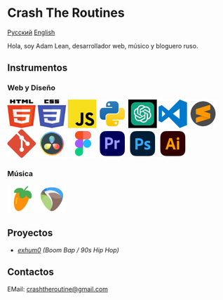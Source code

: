 # Crash The Routines

[Русский](README_Ru.md) [English](README.md)

Hola, soy Adam Lean, desarrollador web, músico y bloguero ruso.

## Instrumentos

### Web y Diseño

<img src="./svg/html5.svg" width="65" height="65"> <img src="./svg/css3.svg" width="65" height="65"> <img src="./svg/JS.svg" width="65" height="65"> <img src="./svg/python.svg" width="65" height="65"> <img src="./svg/chatgpt.svg" width="65" height="65" color="green">
<img src="./svg/visual-studio-code-logo-svgrepo-com.svg" width="65" height="65"> <img src="./svg/sublime-text-svgrepo-com.svg" width="65" height="65"> <img src="./svg/git-icon-logo-svgrepo-com.svg" width="65" height="65"> <img src="./svg/davinci.svg" width="65" height="65">
<img src="./svg/figma-svgrepo-com.svg" width="65" height="65"> <img src="./svg/adobe-premiere-svgrepo-com.svg" width="65" height="65"> <img src="./svg/adobe-photoshop-svgrepo-com.svg" width="65" height="65"> <img src="./svg/adobe-illustrator-svgrepo-com.svg" width="65" height="65">

<!-- <img src="./svg/React.svg" width="65" height="65"> <img src="./svg/typescript-logo-svgrepo-com.svg" width="65" height="65"> -->

### Música

<img src="./svg/flstudio.svg" width="65" height="65"> <img src="./svg/reaper.svg" width="65" height="65">

## Proyectos

- _[exhum0](https://github.com/crashtheroutines/exhum0) (Boom Bap / 90s Hip Hop)_

## Contactos

EMail: crashtheroutine@gmail.com
